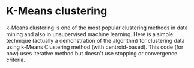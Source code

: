 # K-Means clustering
 k-Means clustering is one of the most popular clustering methods in data mining and also in unsupervised machine learning. Here is a simple technique (actually a demonstration of the algorithm) for clustering data using k-Means Clustering method (with centroid-based). This code (for now) uses iterative method but doesn't use stopping or convergence criteria.
